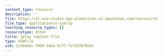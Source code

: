 ```yaml
---
content_type: resource
description: ''
file: https://ol-ocw-studio-app-production.s3.amazonaws.com/courses/res-18-006-calculus-revisited-single-variable-calculus-fall-2010/2c58da8cf9085dea9cf7faf28f670e9c_8-7daeS7hYY.vtt
file_type: application/x-subrip
learning_resource_types: []
resourcetype: Other
title: 3play caption file
type: OCWFile
uid: 2c58da8c-f908-5dea-9cf7-faf28f670e9c
---
```

